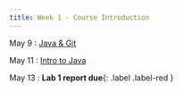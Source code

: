 ```yaml
---
title: Week 1 - Course Introduction
---
```


May 9
: [Java & Git](#)

May 11
: [Intro to Java](#)

May 13
: **Lab 1 report due**{: .label .label-red }
